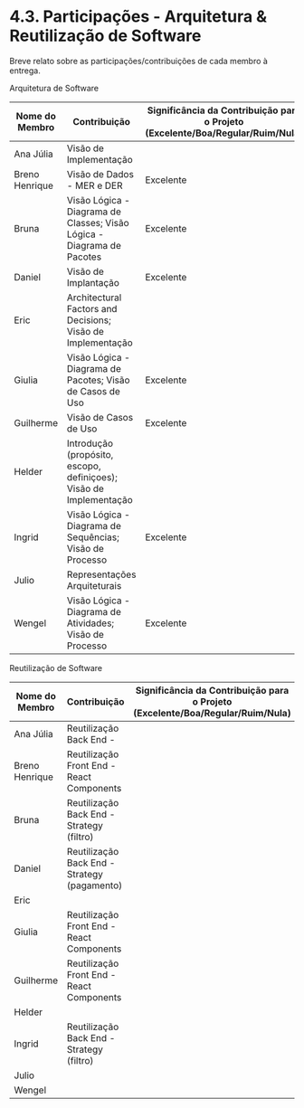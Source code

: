 # 4.3. Participações - Arquitetura & Reutilização de Software

Breve relato sobre as participações/contribuições de cada membro à entrega. 

Arquitetura de Software

|Nome do Membro | Contribuição | Significância da Contribuição para o Projeto (Excelente/Boa/Regular/Ruim/Nula) |
| -- | -- | -- |
| Ana Júlia  | Visão de Implementação |  |
| Breno Henrique  | Visão de Dados - MER e DER | Excelente |
| Bruna  | Visão Lógica - Diagrama de Classes; Visão Lógica - Diagrama de Pacotes | Excelente |
| Daniel  | Visão de Implantação | Excelente |
| Eric  | Architectural Factors and Decisions; Visão de Implementação |  |
| Giulia  | Visão Lógica - Diagrama de Pacotes; Visão de Casos de Uso | Excelente |
| Guilherme  | Visão de Casos de Uso | Excelente |
| Helder  | Introdução (propósito, escopo, definiçoes); Visão de Implementação |  |
| Ingrid  | Visão Lógica - Diagrama de Sequências; Visão de Processo | Excelente |
| Julio  | Representações Arquiteturais |  |
| Wengel  | Visão Lógica - Diagrama de Atividades; Visão de Processo | Excelente |

Reutilização de Software

|Nome do Membro | Contribuição | Significância da Contribuição para o Projeto (Excelente/Boa/Regular/Ruim/Nula) |
| -- | -- | -- |
| Ana Júlia  | Reutilização Back End - |  |
| Breno Henrique  | Reutilização Front End - React Components |  |
| Bruna  | Reutilização Back End - Strategy (filtro) |  |
| Daniel  | Reutilização Back End - Strategy (pagamento) |  |
| Eric  |  |  |
| Giulia  | Reutilização Front End - React Components |  |
| Guilherme  | Reutilização Front End - React Components |  |
| Helder  |  |  |
| Ingrid  | Reutilização Back End - Strategy (filtro) |  |
| Julio  |  |  |
| Wengel  |  |  |
